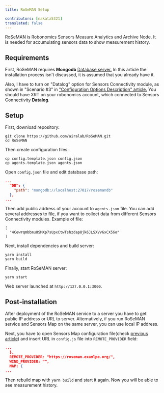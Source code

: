 ```yaml
---
title: RoSeMAN Setup

contributors: [nakata5321]
translated: false
---
```


RoSeMAN is Robonomics Sensors Measure Analytics and Archive Node. It is needed for accumulating sensors 
data to show measurement history.

## Requirements

First, RoSeMAN requires **Mongodb** [Database server.](https://www.mongodb.com/docs/manual/introduction/) 
In this article the installation process isn't discussed, it is assumed that you already have it. 

Also, I have to turn on "Datalog" option for Sensors Connectivity module, as shown in "Scenario #3" in ["Configuration Options Description" article.](/docs/configuration-options-description/)
You should have XRT on your robonomics account, which connected to Sensors Connectivity **Datalog**.

## Setup

First, download repository:

```shell
git clone https://github.com/airalab/RoSeMAN.git
cd RoSeMAN
```

Then create configuration files:

```shell
cp config.template.json config.json
cp agents.template.json agents.json
```

Open `config.json` file and edit database path:

```json
...
  "DB": {
    "path": "mongodb://localhost:27017/rosemandb"
  },
...
```

Then add public address of your account to `agents.json` file. You can add several addresses to file, 
if you want to collect data from different Sensors Connectivity modules. Example of file:

```shell
[
  "4Cewrqmbbmu8SMXp7sUpxCtwTshzdap8jk6JLSXVvGxCX56o"
]
```

Next, install dependencies and build server:

```shell
yarn install
yarn build
```

Finally, start RoSeMAN server:

```shell
yarn start
```

Web server launched at `http://127.0.0.1:3000`.

## Post-installation

After deployment of the RoSeMAN service to a server you have to get public IP address or URL to server. 
Alternatively, if you run RoSeMAN service and Sensors Map on the same server, you can use local IP address.

Next, you have to open Sensors Map configuration file(check [previous article](/docs/deploy-sensor-map/)) 
and insert URL in `config.js` file into `REMOTE_PROVIDER` field:

```json
...
  },
  REMOTE_PROVIDER: "https://roseman.examlpe.org/",
  WIND_PROVIDER: "",
  MAP: {
...
```

Then rebuild map with `yarn build` and start it again. Now you will be able to see measurement history.